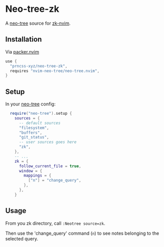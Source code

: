# Neo-tree-zk

A [neo-tree](https://github.com/nvim-neo-tree/neo-tree.nvim) source for [zk-nvim](https://github.com/mickael-menu/zk-nvim).

## Installation

Via [packer.nvim](https://github.com/wbthomason/packer.nvim)

```lua
use {
  "prncss-xyz/neo-tree-zk",
  requires "nvim-neo-tree/neo-tree.nvim",
}
```

## Setup

In your [neo-tree](https://github.com/nvim-neo-tree/neo-tree.nvim) config:

```lua
  require("neo-tree").setup {
    sources = {
      -- default sources
      "filesystem",
      "buffers",
      "git_status",
      -- user sources goes here
      "zk",
    },
    -- ...
    zk = {
      follow_current_file = true,
      window = {
        mappings = {
          ["n"] = "change_query",
        },
      },
    }
```

## Usage

From you zk directory, call `:Neotree source=zk`.

Then use the 'change_query' command (`n`) to see notes belonging to the selected query.
